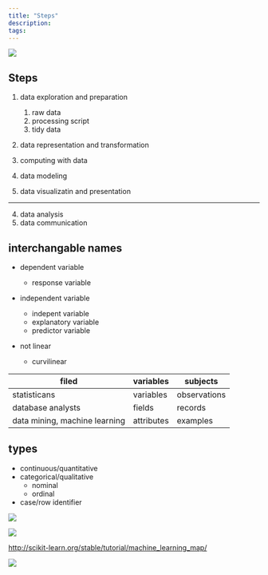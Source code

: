 ```yaml
---
title: "Steps"
description: 
tags: 
---
```


![](/figs/DataScienceUpstreamVsDownstream.png)
## Steps
1. data exploration and preparation
	1. raw data
	2. processing script
	3. tidy data
1. data representation and transformation
2. computing with data
3. data modeling


4. data visualizatin and presentation


* * *


4. data analysis
5. data communication


## interchangable names

* dependent variable

	* response variable

* independent variable
	* indepent variable
	* explanatory variable
	* predictor variable

* not linear

	* curvilinear

filed|variables|subjects
---|---|---
statisticans|variables|observations
database analysts|fields|records
data mining, machine learning|attributes|examples

## types

* continuous/quantitative
* categorical/qualitative
	* nominal
	* ordinal
* case/row identifier


![](/figs/machine-learning.png)

![](/figs/ml_map.png)

<http://scikit-learn.org/stable/tutorial/machine_learning_map/>

![](/figs/linear-regression-workflow.png)